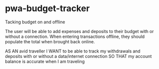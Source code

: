 # pwa-budget-tracker
Tacking budget on and offline

The user will be able to add expenses and deposits to their budget with or without a connection. When entering transactions offline, they should populate the total when brought back online.

AS AN avid traveller I WANT to be able to track my withdrawals and deposits with or without a data/internet connection SO THAT my account balance is accurate when I am traveling